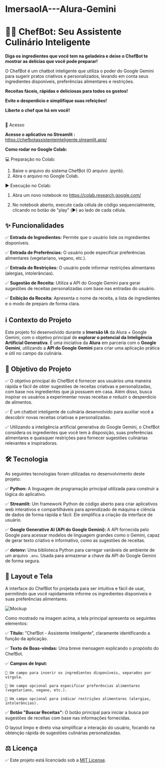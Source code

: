 # ImersaoIA---Alura-Gemini

# 🧑‍🍳 ChefBot: Seu Assistente Culinário Inteligente

**Diga os ingredientes que você tem na geladeira e deixe o ChefBot te mostrar as delícias que você pode preparar!** 

O ChefBot é um chatbot inteligente que utiliza o poder do Google Gemini para sugerir pratos criativos e personalizados, levando em conta seus ingredientes disponíveis, preferências alimentares e restrições. 

**Receitas fáceis, rápidas e deliciosas para todos os gostos!**

**Evite o desperdício e simplifique suas refeições!**

**Liberte o chef que há em você!**


##
🔗 Acesso

**Acesse o aplicativo no Streamlit :**
https://chefbotassistenteinteligente.streamlit.app/

**Como rodar no Google Colab:**

💻 Preparação no Colab:

1) Baixe o arquivo do sistema ChefBot (O arquivo .ipynb).
2) Abra o arquivo no Google Colab.

▶️ Execução no Colab:

1.  Abra um novo notebook no https://colab.research.google.com/
   
2.  No notebook aberto, execute cada célula de código sequencialmente, clicando no botão de "play" (▶️) ao lado de cada célula. 



## ✨ Funcionalidades

✅ **Entrada de Ingredientes:** Permite que o usuário liste os ingredientes disponíveis.

✅ **Entrada de Preferências:** O usuário pode especificar preferências alimentares (vegetariano, vegano, etc.).

✅ **Entrada de Restrições:** O usuário pode informar restrições alimentares (alergias, intolerâncias).

✅ **Sugestão de Receita:** Utiliza a API do Google Gemini para gerar sugestões de receitas personalizadas com base nas entradas do usuário.

✅ **Exibição da Receita:** Apresenta o nome da receita, a lista de ingredientes e o modo de preparo de forma clara.



## ℹ️ Contexto do Projeto

Este projeto foi desenvolvido durante a **Imersão IA** da Alura + Google Gemini, com o objetivo principal de **explorar o potencial da Inteligência Artificial Generativa**. É uma iniciativa da **Alura** em parceria com o **Google Gemini**, utilizando a **API do Google Gemini** para criar uma aplicação prática e útil no campo da culinária.



## 🎯 Objetivo do Projeto

✅ O objetivo principal do ChefBot é fornecer aos usuários uma maneira rápida e fácil de obter sugestões de receitas criativas e personalizadas, com base nos ingredientes que já possuem em casa. Além disso, busca inspirar os usuários a experimentar novas receitas e reduzir o desperdício de alimentos.

✅ É um chatbot inteligente de culinária desenvolvido para auxiliar você a descobrir novas receitas criativas e personalizadas.

✅ Utilizando a inteligência artificial generativa do Google Gemini, o ChefBot considera os ingredientes que você tem à disposição, suas preferências alimentares e quaisquer restrições para fornecer sugestões culinárias relevantes e inspiradoras.



## 🛠️ Tecnologia

As seguintes tecnologias foram utilizadas no desenvolvimento deste projeto:

✅ **Python:** A linguagem de programação principal utilizada para construir a lógica do aplicativo.
  
✅ **Streamlit:** Um framework Python de código aberto para criar aplicativos web interativos e compartilháveis para aprendizado de máquina e ciência de dados de forma rápida e fácil. Ele simplifica a criação da interface de usuário.

✅ **Google Generative AI (API do Google Gemini):** A API fornecida pelo Google para acessar modelos de linguagem grandes como o Gemini, capaz de gerar texto criativo e informativo, como as sugestões de receitas.

✅ **dotenv:** Uma biblioteca Python para carregar variáveis de ambiente de um arquivo `.env`. Usada para armazenar a chave da API do Google Gemini de forma segura.




## 🎨 Layout e Tela

A interface do ChefBot foi projetada para ser intuitiva e fácil de usar, permitindo que você rapidamente informe os ingredientes disponíveis e suas preferências alimentares.


![Mockup](https://github.com/user-attachments/assets/ac098cee-bb7b-40f7-b06f-56ac31603b7b)


Como mostrado na imagem acima, a tela principal apresenta os seguintes elementos:

✅ **Título:** "ChefBot - Assistente Inteligente", claramente identificando a função da aplicação.

✅ **Texto de Boas-vindas:** Uma breve mensagem explicando o propósito do ChefBot.

✅ **Campos de Input:**

    🔷 Um campo para inserir os ingredientes disponíveis, separados por vírgula.
    
    🔷 Um campo opcional para especificar preferências alimentares (vegetariano, vegano, etc.).
    
    🔷 Um campo opcional para indicar restrições alimentares (alergias, intolerâncias).
    
✅ **Botão "Buscar Receitas":** O botão principal para iniciar a busca por sugestões de receitas com base nas informações fornecidas.


O layout limpo e direto visa simplificar a interação do usuário, focando na obtenção rápida de sugestões culinárias personalizadas.



## ⚖️ Licença

✅ Este projeto está licenciado sob a [MIT License](LICENSE).
